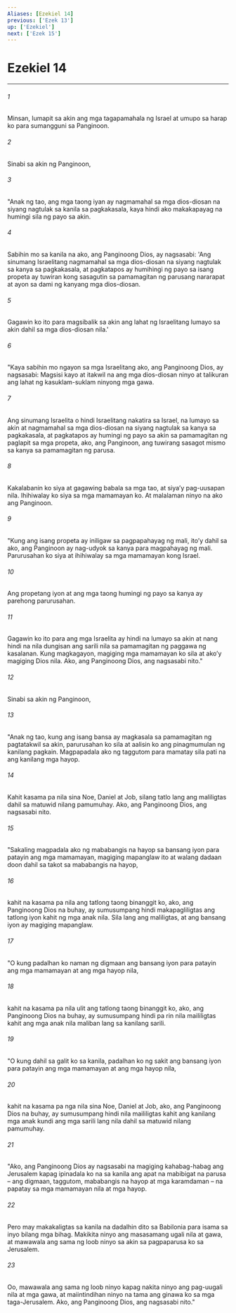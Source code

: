 ```yaml
---
Aliases: [Ezekiel 14]
previous: ['Ezek 13']
up: ['Ezekiel']
next: ['Ezek 15']
---
```

# Ezekiel 14

***


###### 1 


Minsan, lumapit sa akin ang mga tagapamahala ng Israel at umupo sa harap ko para sumangguni sa Panginoon. 


###### 2 


Sinabi sa akin ng Panginoon, 


###### 3 


"Anak ng tao, ang mga taong iyan ay nagmamahal sa mga dios-diosan na siyang nagtulak sa kanila sa pagkakasala, kaya hindi ako makakapayag na humingi sila ng payo sa akin. 


###### 4 


Sabihin mo sa kanila na ako, ang Panginoong Dios, ay nagsasabi: 'Ang sinumang Israelitang nagmamahal sa mga dios-diosan na siyang nagtulak sa kanya sa pagkakasala, at pagkatapos ay humihingi ng payo sa isang propeta ay tuwiran kong sasagutin sa pamamagitan ng parusang nararapat at ayon sa dami ng kanyang mga dios-diosan. 


###### 5 


Gagawin ko ito para magsibalik sa akin ang lahat ng Israelitang lumayo sa akin dahil sa mga dios-diosan nila.' 


###### 6 


"Kaya sabihin mo ngayon sa mga Israelitang ako, ang Panginoong Dios, ay nagsasabi: Magsisi kayo at itakwil na ang mga dios-diosan ninyo at talikuran ang lahat ng kasuklam-suklam ninyong mga gawa. 


###### 7 


Ang sinumang Israelita o hindi Israelitang nakatira sa Israel, na lumayo sa akin at nagmamahal sa mga dios-diosan na siyang nagtulak sa kanya sa pagkakasala, at pagkatapos ay humingi ng payo sa akin sa pamamagitan ng paglapit sa mga propeta, ako, ang Panginoon, ang tuwirang sasagot mismo sa kanya sa pamamagitan ng parusa. 


###### 8 


Kakalabanin ko siya at gagawing babala sa mga tao, at siyaʼy pag-uusapan nila. Ihihiwalay ko siya sa mga mamamayan ko. At malalaman ninyo na ako ang Panginoon. 


###### 9 


"Kung ang isang propeta ay iniligaw sa pagpapahayag ng mali, itoʼy dahil sa ako, ang Panginoon ay nag-udyok sa kanya para magpahayag ng mali. Parurusahan ko siya at ihihiwalay sa mga mamamayan kong Israel. 


###### 10 


Ang propetang iyon at ang mga taong humingi ng payo sa kanya ay parehong parurusahan. 


###### 11 


Gagawin ko ito para ang mga Israelita ay hindi na lumayo sa akin at nang hindi na nila dungisan ang sarili nila sa pamamagitan ng paggawa ng kasalanan. Kung magkagayon, magiging mga mamamayan ko sila at akoʼy magiging Dios nila. Ako, ang Panginoong Dios, ang nagsasabi nito." 


###### 12 


Sinabi sa akin ng Panginoon, 


###### 13 


"Anak ng tao, kung ang isang bansa ay magkasala sa pamamagitan ng pagtatakwil sa akin, parurusahan ko sila at aalisin ko ang pinagmumulan ng kanilang pagkain. Magpapadala ako ng taggutom para mamatay sila pati na ang kanilang mga hayop. 


###### 14 


Kahit kasama pa nila sina Noe, Daniel at Job, silang tatlo lang ang maliligtas dahil sa matuwid nilang pamumuhay. Ako, ang Panginoong Dios, ang nagsasabi nito. 


###### 15 


"Sakaling magpadala ako ng mababangis na hayop sa bansang iyon para patayin ang mga mamamayan, magiging mapanglaw ito at walang dadaan doon dahil sa takot sa mababangis na hayop, 


###### 16 


kahit na kasama pa nila ang tatlong taong binanggit ko, ako, ang Panginoong Dios na buhay, ay sumusumpang hindi makapagliligtas ang tatlong iyon kahit ng mga anak nila. Sila lang ang maliligtas, at ang bansang iyon ay magiging mapanglaw. 


###### 17 


"O kung padalhan ko naman ng digmaan ang bansang iyon para patayin ang mga mamamayan at ang mga hayop nila, 


###### 18 


kahit na kasama pa nila ulit ang tatlong taong binanggit ko, ako, ang Panginoong Dios na buhay, ay sumusumpang hindi pa rin nila maililigtas kahit ang mga anak nila maliban lang sa kanilang sarili. 


###### 19 


"O kung dahil sa galit ko sa kanila, padalhan ko ng sakit ang bansang iyon para patayin ang mga mamamayan at ang mga hayop nila, 


###### 20 


kahit na kasama pa nga nila sina Noe, Daniel at Job, ako, ang Panginoong Dios na buhay, ay sumusumpang hindi nila maililigtas kahit ang kanilang mga anak kundi ang mga sarili lang nila dahil sa matuwid nilang pamumuhay. 


###### 21 


"Ako, ang Panginoong Dios ay nagsasabi na magiging kahabag-habag ang Jerusalem kapag ipinadala ko na sa kanila ang apat na mabibigat na parusa – ang digmaan, taggutom, mababangis na hayop at mga karamdaman – na papatay sa mga mamamayan nila at mga hayop. 


###### 22 


Pero may makakaligtas sa kanila na dadalhin dito sa Babilonia para isama sa inyo bilang mga bihag. Makikita ninyo ang masasamang ugali nila at gawa, at mawawala ang sama ng loob ninyo sa akin sa pagpaparusa ko sa Jerusalem. 


###### 23 


Oo, mawawala ang sama ng loob ninyo kapag nakita ninyo ang pag-uugali nila at mga gawa, at maiintindihan ninyo na tama ang ginawa ko sa mga taga-Jerusalem. Ako, ang Panginoong Dios, ang nagsasabi nito."
